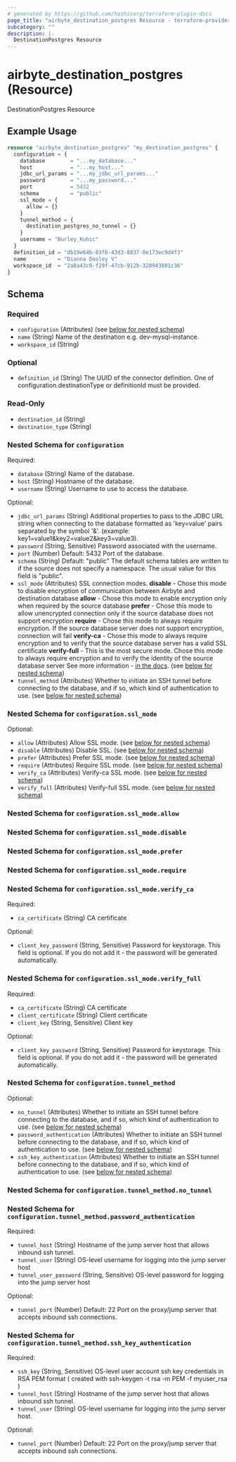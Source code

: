 ```yaml
---
# generated by https://github.com/hashicorp/terraform-plugin-docs
page_title: "airbyte_destination_postgres Resource - terraform-provider-airbyte"
subcategory: ""
description: |-
  DestinationPostgres Resource
---
```


# airbyte_destination_postgres (Resource)

DestinationPostgres Resource

## Example Usage

```terraform
resource "airbyte_destination_postgres" "my_destination_postgres" {
  configuration = {
    database        = "...my_database..."
    host            = "...my_host..."
    jdbc_url_params = "...my_jdbc_url_params..."
    password        = "...my_password..."
    port            = 5432
    schema          = "public"
    ssl_mode = {
      allow = {}
    }
    tunnel_method = {
      destination_postgres_no_tunnel = {}
    }
    username = "Burley_Kuhic"
  }
  definition_id = "db19e64b-83f6-43d3-8837-0e173ec9d4f3"
  name          = "Dianna Dooley V"
  workspace_id  = "2a8a43c0-f29f-47cb-912b-320943801c36"
}
```

<!-- schema generated by tfplugindocs -->
## Schema

### Required

- `configuration` (Attributes) (see [below for nested schema](#nestedatt--configuration))
- `name` (String) Name of the destination e.g. dev-mysql-instance.
- `workspace_id` (String)

### Optional

- `definition_id` (String) The UUID of the connector definition. One of configuration.destinationType or definitionId must be provided.

### Read-Only

- `destination_id` (String)
- `destination_type` (String)

<a id="nestedatt--configuration"></a>
### Nested Schema for `configuration`

Required:

- `database` (String) Name of the database.
- `host` (String) Hostname of the database.
- `username` (String) Username to use to access the database.

Optional:

- `jdbc_url_params` (String) Additional properties to pass to the JDBC URL string when connecting to the database formatted as 'key=value' pairs separated by the symbol '&'. (example: key1=value1&key2=value2&key3=value3).
- `password` (String, Sensitive) Password associated with the username.
- `port` (Number) Default: 5432
Port of the database.
- `schema` (String) Default: "public"
The default schema tables are written to if the source does not specify a namespace. The usual value for this field is "public".
- `ssl_mode` (Attributes) SSL connection modes. 
 <b>disable</b> - Chose this mode to disable encryption of communication between Airbyte and destination database
 <b>allow</b> - Chose this mode to enable encryption only when required by the source database
 <b>prefer</b> - Chose this mode to allow unencrypted connection only if the source database does not support encryption
 <b>require</b> - Chose this mode to always require encryption. If the source database server does not support encryption, connection will fail
  <b>verify-ca</b> - Chose this mode to always require encryption and to verify that the source database server has a valid SSL certificate
  <b>verify-full</b> - This is the most secure mode. Chose this mode to always require encryption and to verify the identity of the source database server
 See more information - <a href="https://jdbc.postgresql.org/documentation/head/ssl-client.html"> in the docs</a>. (see [below for nested schema](#nestedatt--configuration--ssl_mode))
- `tunnel_method` (Attributes) Whether to initiate an SSH tunnel before connecting to the database, and if so, which kind of authentication to use. (see [below for nested schema](#nestedatt--configuration--tunnel_method))

<a id="nestedatt--configuration--ssl_mode"></a>
### Nested Schema for `configuration.ssl_mode`

Optional:

- `allow` (Attributes) Allow SSL mode. (see [below for nested schema](#nestedatt--configuration--ssl_mode--allow))
- `disable` (Attributes) Disable SSL. (see [below for nested schema](#nestedatt--configuration--ssl_mode--disable))
- `prefer` (Attributes) Prefer SSL mode. (see [below for nested schema](#nestedatt--configuration--ssl_mode--prefer))
- `require` (Attributes) Require SSL mode. (see [below for nested schema](#nestedatt--configuration--ssl_mode--require))
- `verify_ca` (Attributes) Verify-ca SSL mode. (see [below for nested schema](#nestedatt--configuration--ssl_mode--verify_ca))
- `verify_full` (Attributes) Verify-full SSL mode. (see [below for nested schema](#nestedatt--configuration--ssl_mode--verify_full))

<a id="nestedatt--configuration--ssl_mode--allow"></a>
### Nested Schema for `configuration.ssl_mode.allow`


<a id="nestedatt--configuration--ssl_mode--disable"></a>
### Nested Schema for `configuration.ssl_mode.disable`


<a id="nestedatt--configuration--ssl_mode--prefer"></a>
### Nested Schema for `configuration.ssl_mode.prefer`


<a id="nestedatt--configuration--ssl_mode--require"></a>
### Nested Schema for `configuration.ssl_mode.require`


<a id="nestedatt--configuration--ssl_mode--verify_ca"></a>
### Nested Schema for `configuration.ssl_mode.verify_ca`

Required:

- `ca_certificate` (String) CA certificate

Optional:

- `client_key_password` (String, Sensitive) Password for keystorage. This field is optional. If you do not add it - the password will be generated automatically.


<a id="nestedatt--configuration--ssl_mode--verify_full"></a>
### Nested Schema for `configuration.ssl_mode.verify_full`

Required:

- `ca_certificate` (String) CA certificate
- `client_certificate` (String) Client certificate
- `client_key` (String, Sensitive) Client key

Optional:

- `client_key_password` (String, Sensitive) Password for keystorage. This field is optional. If you do not add it - the password will be generated automatically.



<a id="nestedatt--configuration--tunnel_method"></a>
### Nested Schema for `configuration.tunnel_method`

Optional:

- `no_tunnel` (Attributes) Whether to initiate an SSH tunnel before connecting to the database, and if so, which kind of authentication to use. (see [below for nested schema](#nestedatt--configuration--tunnel_method--no_tunnel))
- `password_authentication` (Attributes) Whether to initiate an SSH tunnel before connecting to the database, and if so, which kind of authentication to use. (see [below for nested schema](#nestedatt--configuration--tunnel_method--password_authentication))
- `ssh_key_authentication` (Attributes) Whether to initiate an SSH tunnel before connecting to the database, and if so, which kind of authentication to use. (see [below for nested schema](#nestedatt--configuration--tunnel_method--ssh_key_authentication))

<a id="nestedatt--configuration--tunnel_method--no_tunnel"></a>
### Nested Schema for `configuration.tunnel_method.no_tunnel`


<a id="nestedatt--configuration--tunnel_method--password_authentication"></a>
### Nested Schema for `configuration.tunnel_method.password_authentication`

Required:

- `tunnel_host` (String) Hostname of the jump server host that allows inbound ssh tunnel.
- `tunnel_user` (String) OS-level username for logging into the jump server host
- `tunnel_user_password` (String, Sensitive) OS-level password for logging into the jump server host

Optional:

- `tunnel_port` (Number) Default: 22
Port on the proxy/jump server that accepts inbound ssh connections.


<a id="nestedatt--configuration--tunnel_method--ssh_key_authentication"></a>
### Nested Schema for `configuration.tunnel_method.ssh_key_authentication`

Required:

- `ssh_key` (String, Sensitive) OS-level user account ssh key credentials in RSA PEM format ( created with ssh-keygen -t rsa -m PEM -f myuser_rsa )
- `tunnel_host` (String) Hostname of the jump server host that allows inbound ssh tunnel.
- `tunnel_user` (String) OS-level username for logging into the jump server host.

Optional:

- `tunnel_port` (Number) Default: 22
Port on the proxy/jump server that accepts inbound ssh connections.


